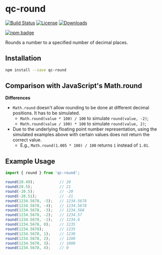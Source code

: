 # qc-round

[![Build Status][travis-svg]][travis-url]
[![License][license-image]][license-url]
[![Downloads][downloads-image]][downloads-url]

[![npm badge][npm-badge-png]][package-url]

Rounds a number to a specified number of decimal places.


## Installation

```sh
npm install --save qc-round
```


## Comparison with JavaScript's Math.round

**Differences**

* `Math.round` doesn't allow rounding to be done at different decimal positions.  It has to be simulated.
  - `Math.round(value * 100) / 100` to simulate `round(value, -2)`;
  - `Math.round(value / 100) * 100` to simulate `round(value, 2)`;
* Due to the underlying floating point number representation, using the simulated examples above with certain values
  does not return the correct value.
  - E.g., `Math.round(1.005 * 100) / 100` returns `1` instead of `1.01`.


## Example Usage

```js
import { round } from 'qc-round';

round(20.49);           // 20
round(20.5);            // 21
round(-20.5);           // -20
round(-20.51);          // -21
round(1234.5678, -5);   // 1234.5678
round(1234.5678, -4);   // 1234.5678
round(1234.5678, -3);   // 1234.568
round(1234.5678, -2);   // 1234.57
round(1234.5678, -1);   // 1234.6
round(1234.5678, 0);    // 1235
round(1234.5678);       // 1235
round(1234.5678, 1);    // 1230
round(1234.5678, 2);    // 1200
round(1234.5678, 3);    // 1000
round(1234.5678, 4);    // 0
```


[downloads-image]: http://img.shields.io/npm/dm/qc-round.svg
[downloads-url]: http://npm-stat.com/charts.html?package=qc-round
[license-image]: http://img.shields.io/npm/l/qc-round.svg
[license-url]: LICENSE
[package-url]: https://npmjs.org/package/qc-round
[npm-badge-png]: https://nodei.co/npm/qc-to_bool.png?downloads=true&stars=true
[travis-svg]: https://travis-ci.org/hypersoftllc/qc-round.svg?branch=master
[travis-url]: https://travis-ci.org/hypersoftllc/qc-round
